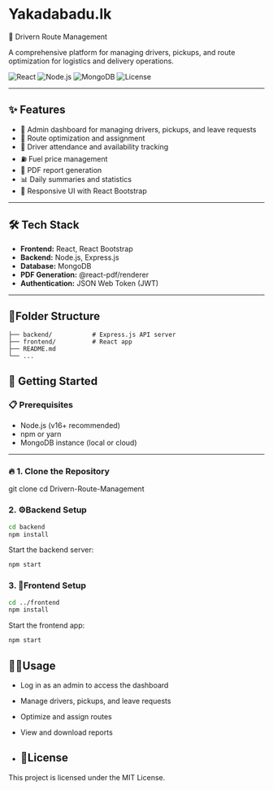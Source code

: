 # Yakadabadu.lk
🚚 Drivern Route Management

A comprehensive platform for managing drivers, pickups, and route optimization for logistics and delivery operations.

![React](https://img.shields.io/badge/Frontend-React-blue?logo=react) 
![Node.js](https://img.shields.io/badge/Backend-Node.js-green?logo=node.js) 
![MongoDB](https://img.shields.io/badge/Database-MongoDB-brightgreen?logo=mongodb)
![License](https://img.shields.io/badge/License-MIT-yellow.svg)

---

## ✨ Features
- 🔧 Admin dashboard for managing drivers, pickups, and leave requests
- 📍 Route optimization and assignment
- 👥 Driver attendance and availability tracking
- ⛽ Fuel price management
- 📄 PDF report generation
- 📊 Daily summaries and statistics
- 📱 Responsive UI with React Bootstrap

---

## 🛠️ Tech Stack
- **Frontend:** React, React Bootstrap
- **Backend:** Node.js, Express.js
- **Database:** MongoDB
- **PDF Generation:** @react-pdf/renderer
- **Authentication:** JSON Web Token (JWT)

---
## 📂Folder Structure
```
├── backend/           # Express.js API server
├── frontend/          # React app
├── README.md
└── ...
```
## 🚀 Getting Started

### 📋 Prerequisites
- Node.js (v16+ recommended)
- npm or yarn
- MongoDB instance (local or cloud)

---

### 🔥 1. Clone the Repository
git clone <repository-url>
cd Drivern-Route-Management

### 2. ⚙️Backend Setup
```bash
cd backend
npm install
```
Start the backend server:
```bash
npm start
```

### 3. 🎨Frontend Setup
```bash
cd ../frontend
npm install
```

Start the frontend app:
```bash
npm start
```

## 🧑‍💻Usage
- Log in as an admin to access the dashboard
- Manage drivers, pickups, and leave requests
- Optimize and assign routes
- View and download reports

- ## 📄License
This project is licensed under the MIT License.



